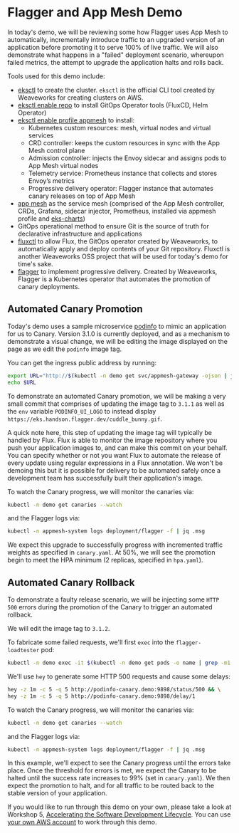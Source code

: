 # Flagger and App Mesh Demo

In today's demo, we will be reviewing some how Flagger uses App Mesh to automatically, 
incrementally introduce traffic to an upgraded version of an application before promoting it 
to serve 100% of live traffic. We will also demonstrate what happens in a "failed" deployment
scenario, whereupon failed metrics, the attempt to upgrade the application halts and rolls back.

Tools used for this demo include:

* [eksctl](https://github.com/weaveworks/eksctl) to create the cluster. `eksctl` is the official CLI tool created by Weaveworks for creating clusters on AWS. 
* [eksctl enable repo](https://www.weave.works/blog/automate-eks-cluster-configuration-with-gitops-and-eksctl) to install GitOps Operator tools (FluxCD, Helm Operator)
* [eksctl enable profile appmesh](https://github.com/weaveworks/eks-appmesh-profile) to install:
    * Kubernetes custom resources: mesh, virtual nodes and virtual services
    * CRD controller: keeps the custom resources in sync with the App Mesh control plane
    * Admission controller: injects the Envoy sidecar and assigns pods to App Mesh virtual nodes
    * Telemetry service: Prometheus instance that collects and stores Envoy’s metrics
    * Progressive delivery operator: Flagger instance that automates canary releases on top of App Mesh
* [app mesh](https://aws.amazon.com/app-mesh/) as the service mesh (comprised of the App Mesh controller, CRDs, Grafana, 
sidecar injector, Prometheus, installed via appmesh profile and [eks-charts](https://github.com/aws/eks-charts/tree/master/stable))
* GitOps operational method to ensure Git is the source of truth for declarative infrastructure and applications
* [fluxctl](https://docs.fluxcd.io/en/1.17.1/references/fluxctl.html) to allow Flux, the GitOps operator created by Weaveworks, to automatically apply and deploy contents of your 
Git repository. Fluxctl is another Weaveworks OSS project that will be used for today's demo for time's sake.
* [flagger](https://docs.flagger.app) to implement progressive delivery. Created by Weaveworks, Flagger is a Kubernetes operator 
that automates the promotion of canary deployments.

## Automated Canary Promotion

Today's demo uses a sample microservice [podinfo](https://github.com/stefanprodan/podinfo) to mimic an application for us to Canary. Version 3.1.0 is currently 
deployed, and as a mechanism to demonstrate a visual change, we will be editing the image displayed on the page as we edit 
the `podinfo` image tag. 

You can get the ingress public address by running:

```sh
export URL="http://$(kubectl -n demo get svc/appmesh-gateway -ojson | jq -r ".status.loadBalancer.ingress[].hostname")"
echo $URL
```

To demonstrate an automated Canary promotion, we will be making a very small commit that comprises of updating the image tag
to `3.1.1` as well as the `env` variable `PODINFO_UI_LOGO` to instead display `https://eks.handson.flagger.dev/cuddle_bunny.gif`.

A quick note here, this step of updating the image tag will typically be handled by Flux. Flux is able to monitor the image 
repository where you push your application images to, and can make this commit on your behalf. You can specify whether or 
not you want Flux to automate the release of every update using regular expressions in a Flux annotation. We won't be demoing this 
but it is possible for delivery to be automated safely once a development team has successfully built their application's image.

To watch the Canary progress, we will monitor the canaries via:

```sh
kubectl -n demo get canaries --watch
```

and the Flagger logs via:

```sh
kubectl -n appmesh-system logs deployment/flagger -f | jq .msg
```

We expect this upgrade to successfully progress with incremented traffic weights as specified in `canary.yaml`. At 50%, we will 
see the promotion begin to meet the HPA minimum (2 replicas, specified in `hpa.yaml`).

## Automated Canary Rollback

To demonstrate a faulty release scenario, we will be injecting some `HTTP 500` errors during the promotion of the Canary
to trigger an automated rollback.

We will edit the image tag to `3.1.2`. 

To fabricate some failed requests, we'll first `exec` into the `flagger-loadtester` pod:

```sh
kubectl -n demo exec -it $(kubectl -n demo get pods -o name | grep -m1 flagger-loadtester | cut -d'/' -f 2) bash
```

We'll use `hey` to generate some HTTP 500 requests and cause some delays:

```sh
hey -z 1m -c 5 -q 5 http://podinfo-canary.demo:9898/status/500 && \
hey -z 1m -c 5 -q 5 http://podinfo-canary.demo:9898/delay/1
```

To watch the Canary progress, we will monitor the canaries via:

```sh
kubectl -n demo get canaries --watch
```

and the Flagger logs via:

```sh
kubectl -n appmesh-system logs deployment/flagger -f | jq .msg
```

In this example, we'll expect to see the Canary progress until the errors take place. Once the threshold for errors is met,
we expect the Canary to be halted until the success rate increases to 99% (set in `canary.yaml`). We then expect the 
promotion to halt, and for all traffic to be routed back to the stable version of your application.

If you would like to run through this demo on your own, please take a look at Workshop 5, [Accelerating 
the Software Development Lifecycle](https://weaveworks-gitops.awsworkshop.io/50_workshop_5_accelerating_sdlc.html). You can use [your
own AWS account](https://weaveworks-gitops.awsworkshop.io/10_aws_prerequisites/20_self_paced.html) to work through this demo.
